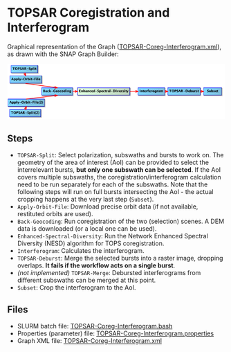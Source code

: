 # TOPSAR Coregistration and Interferogram 

Graphical representation of the Graph ([TOPSAR-Coreg-Interferogram.xml](./TOPSAR-Coreg-Interferogram.xml)), as drawn with the SNAP Graph Builder:

![](../../../figs/TOPSAR-Coreg-Interferogram.png)

## Steps

* `TOPSAR-Split`: Select polarization, subswaths and bursts to work on. The geometry of the area of interest (AoI) can be provided to select the interrelevant bursts, **but only one subswath can be selected**. If the AoI covers multiple subswaths, the coregistration/interferogram calculation need to be run separately for each of the subswaths. Note that the following steps will run on full bursts intersecting the AoI - the actual cropping happens at the very last step (`Subset`).
* `Apply-Orbit-File`: Download precise orbit data (if not available, restituted orbits are used).
* `Back-Geocoding`: Run coregistration of the two (selection) scenes. A DEM data is downloaded (or a local one can be used).
* `Enhanced-Spectral-Diversity`: Run the Network Enhanced Spectral Diversity (NESD) algorithm for TOPS coregistration.
* `Interferogram`: Calculates the interferogram.
* `TOPSAR-Deburst`: Merge the selected bursts into a raster image, dropping overlaps. **It fails if the workflow acts on a single burst**.
* *(not implemented)* `TOPSAR-Merge`: Debursted interferograms from different subswaths can be merged at this point.
* `Subset`: Crop the interferogram to the AoI.

## Files

* SLURM batch file: [TOPSAR-Coreg-Interferogram.bash](./TOPSAR-Coreg-Interferogram.bash)
* Properties (parameter) file: [TOPSAR-Coreg-Interferogram.properties](./TOPSAR-Coreg-Interferogram.properties) 
* Graph XML file: [TOPSAR-Coreg-Interferogram.xml](./TOPSAR-Coreg-Interferogram.xml)

